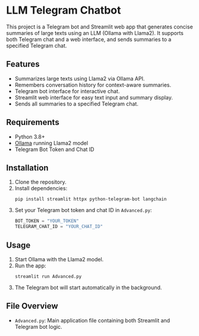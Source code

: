# LLM Telegram Chatbot

This project is a Telegram bot and Streamlit web app that generates concise summaries of large texts using an LLM (Ollama with Llama2). It supports both Telegram chat and a web interface, and sends summaries to a specified Telegram chat.

## Features

- Summarizes large texts using Llama2 via Ollama API.
- Remembers conversation history for context-aware summaries.
- Telegram bot interface for interactive chat.
- Streamlit web interface for easy text input and summary display.
- Sends all summaries to a specified Telegram chat.

## Requirements

- Python 3.8+
- [Ollama](https://ollama.com/) running Llama2 model
- Telegram Bot Token and Chat ID

## Installation

1. Clone the repository.
2. Install dependencies:
   ```
   pip install streamlit httpx python-telegram-bot langchain
   ```
3. Set your Telegram bot token and chat ID in `Advanced.py`:
   ```python
   BOT_TOKEN = "YOUR_TOKEN"
   TELEGRAM_CHAT_ID = "YOUR_CHAT_ID"
   ```

## Usage

1. Start Ollama with the Llama2 model.
2. Run the app:
   ```
   streamlit run Advanced.py
   ```
3. The Telegram bot will start automatically in the background.

## File Overview

- `Advanced.py`: Main application file containing both Streamlit and Telegram bot logic.
